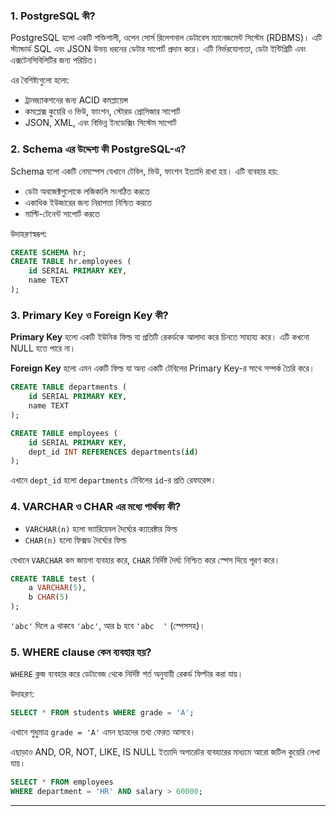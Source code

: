 ### 1. PostgreSQL কী?

PostgreSQL হলো একটি শক্তিশালী, ওপেন সোর্স রিলেশনাল ডেটাবেস ম্যানেজমেন্ট সিস্টেম (RDBMS)। এটি স্ট্যান্ডার্ড SQL এবং JSON উভয় ধরনের ডেটার সাপোর্ট প্রদান করে। এটি নির্ভরযোগ্যতা, ডেটা ইন্টিগ্রিটি এবং এক্সটেনসিবিলিটির জন্য পরিচিত।

এর বৈশিষ্ট্যগুলো হলো:

- ট্রানজ্যাকশনের জন্য ACID কমপ্লায়েন্স
- কমপ্লেক্স কুয়েরি ও ভিউ, ফাংশন, স্টোরড প্রোসিজার সাপোর্ট
- JSON, XML, এবং বিভিন্ন ইনডেক্সিং সিস্টেম সাপোর্ট

### 2. Schema এর উদ্দেশ্য কী PostgreSQL-এ?

Schema হলো একটি নেমস্পেস যেখানে টেবিল, ভিউ, ফাংশন ইত্যাদি রাখা হয়। এটি ব্যবহার হয়:

- ডেটা অবজেক্টগুলোকে লজিকালি সংগঠিত করতে
- একাধিক ইউজারের জন্য নিরাপত্তা নিশ্চিত করতে
- মাল্টি-টেনেন্ট সাপোর্ট করতে

উদাহরণস্বরূপ:

```sql
CREATE SCHEMA hr;
CREATE TABLE hr.employees (
    id SERIAL PRIMARY KEY,
    name TEXT
);
```

### 3. Primary Key ও Foreign Key কী?

**Primary Key** হলো একটি ইউনিক ফিল্ড যা প্রতিটি রেকর্ডকে আলাদা করে চিনতে সাহায্য করে। এটি কখনো NULL হতে পারে না।

**Foreign Key** হলো এমন একটি ফিল্ড যা অন্য একটি টেবিলের Primary Key-র সাথে সম্পর্ক তৈরি করে।

```sql
CREATE TABLE departments (
    id SERIAL PRIMARY KEY,
    name TEXT
);

CREATE TABLE employees (
    id SERIAL PRIMARY KEY,
    dept_id INT REFERENCES departments(id)
);
```

এখানে `dept_id` হলো `departments` টেবিলের `id`-র প্রতি রেফারেন্স।

### 4. VARCHAR ও CHAR এর মধ্যে পার্থক্য কী?

- `VARCHAR(n)` হলো ভ্যারিয়েবল দৈর্ঘ্যের ক্যারেক্টার ফিল্ড
- `CHAR(n)` হলো ফিক্সড দৈর্ঘ্যের ফিল্ড

যেখানে `VARCHAR` কম জায়গা ব্যবহার করে, `CHAR` নির্দিষ্ট দৈর্ঘ্য নিশ্চিত করে স্পেস দিয়ে পূরণ করে।

```sql
CREATE TABLE test (
    a VARCHAR(5),
    b CHAR(5)
);
```

`'abc'` দিলে `a` থাকবে `'abc'`, আর `b` হবে `'abc  '` (স্পেসসহ)।

### 5. WHERE clause কেন ব্যবহার হয়?

`WHERE` ক্লজ ব্যবহার করে ডেটাবেজ থেকে নির্দিষ্ট শর্ত অনুযায়ী রেকর্ড ফিল্টার করা যায়।

উদাহরণ:

```sql
SELECT * FROM students WHERE grade = 'A';
```

এখানে শুধুমাত্র `grade = 'A'` এমন ছাত্রদের তথ্য ফেরত আসবে।

এছাড়াও AND, OR, NOT, LIKE, IS NULL ইত্যাদি অপারেটর ব্যবহারের মাধ্যমে আরো জটিল কুয়েরি লেখা যায়।

```sql
SELECT * FROM employees
WHERE department = 'HR' AND salary > 60000;
```
---

```
